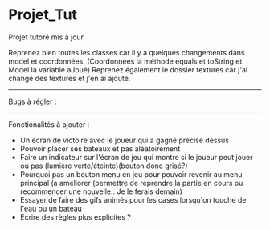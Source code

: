 # Projet_Tut

Projet tutoré mis à jour

Reprenez bien toutes les classes car il y a quelques changements dans model et coordonnées.
(Coordonnées la méthode equals et toString et Model la variable aJoué)
Reprenez également le dossier textures car j'ai changé des textures et j'en ai ajouté.

***************

Bugs à régler :

***************

Fonctionalités à ajouter :
- Un écran de victoire avec le joueur qui a gagné précisé dessus
- Pouvoir placer ses bateaux et pas aléatoirement
- Faire un indicateur sur l'écran de jeu qui montre si le joueur peut jouer ou pas (lumière verte/éteinte)(bouton done grisé?)
- Pourquoi pas un bouton menu en jeu pour pouvoir revenir au menu principal (à améliorer (permettre de reprendre la partie en cours ou recommencer une nouvelle.. Je le ferais demain)
- Essayer de faire des gifs animés pour les cases lorsqu'on touche de l'eau ou un bateau
- Ecrire des règles plus explicites ?
